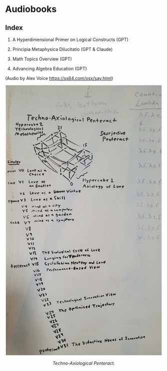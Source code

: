 # Audiobooks


## Index

1. A Hyperdimensional Primer on Logical Constructs (GPT)

2. Principia Metaphysica Dilucitatio (GPT & Claude)

3. Math Topics Overview (GPT)

4. Advancing Algebra Education (GPT)

(Audio by Alex Voice https://ss64.com/osx/say.html)

<p align="center">
  <img src="assets/techno-axiological penteract.jpg" width="500px"/>
  <p align="center"><i>Techno-Axiological Penteract.</i></p>
</p>
